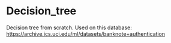 # Decision_tree
Decision tree from scratch. Used on this database: https://archive.ics.uci.edu/ml/datasets/banknote+authentication 
